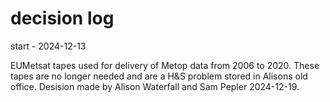 # decision log

start - 2024-12-13


EUMetsat tapes used for delivery of Metop data from 2006 to 2020. These tapes are no longer needed and are a H&S problem stored in Alisons old office.
Desision made by Alison Waterfall and Sam Pepler 2024-12-19. 





